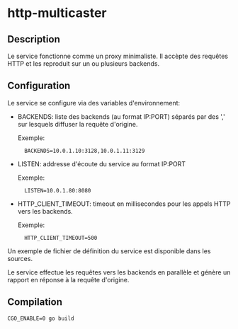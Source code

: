# http-multicaster

## Description
Le service fonctionne comme un proxy minimaliste.
Il accèpte des requêtes HTTP et les reproduit sur un ou plusieurs backends.

## Configuration
Le service se configure via des variables d'environnement:

- BACKENDS: liste des backends (au format IP:PORT) séparés par des ',' sur lesquels diffuser la requête d'origine. 

    Exemple:

        BACKENDS=10.0.1.10:3128,10.0.1.11:3129

- LISTEN: addresse d'écoute du service au format IP:PORT

    Exemple:

        LISTEN=10.0.1.80:8080

- HTTP_CLIENT_TIMEOUT: timeout en millisecondes pour les appels HTTP vers les backends.

    Exemple:

        HTTP_CLIENT_TIMEOUT=500
        
Un exemple de fichier de définition du service est disponible dans les sources.

Le service effectue les requêtes vers les backends en parallèle et génère un rapport en réponse à la requête d'origine.

## Compilation

    CGO_ENABLE=0 go build
